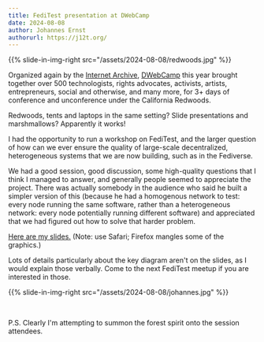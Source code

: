```yaml
---
title: FediTest presentation at DWebCamp
date: 2024-08-08
author: Johannes Ernst
authorurl: https://j12t.org/
---
```


{{% slide-in-img-right src="/assets/2024-08-08/redwoods.jpg" %}}

Organized again by the [Internet Archive](https://archive.org/), [DWebCamp](https://dwebcamp.org/)
this year brought together over 500 technologists, rights advocates, activists, artists,
entrepreneurs, social and otherwise, and many more, for 3+ days of conference and unconference
under the California Redwoods.

Redwoods, tents and laptops in the same setting? Slide presentations and marshmallows?
Apparently it works!

I had the opportunity to run a workshop on FediTest, and the larger question of how
can we ever ensure the quality of large-scale decentralized, heterogeneous systems
that we are now building, such as in the Fediverse.

We had a good session, good discussion, some high-quality questions that I think I managed
to answer, and generally people seemed to appreciate the project. There was actually
somebody in the audience who said he built a simpler version of this (because he had a
homogenous network to test: every node running the same software, rather than a heterogeneous
network: every node potentially running different software) and appreciated that
we had figured out how to solve that harder problem.

[Here are my slides.](/assets/2024-08-08/feditest-dwebcamp-slides/) (Note: use Safari;
Firefox mangles some of the graphics.)

Lots of details particularly about the key diagram
aren't on the slides, as I would explain those verbally. Come to the next FediTest
meetup if you are interested in those.

{{% slide-in-img-right src="/assets/2024-08-08/johannes.jpg" %}}

&nbsp;

P.S. Clearly I'm attempting to summon the forest spirit onto the session attendees.
